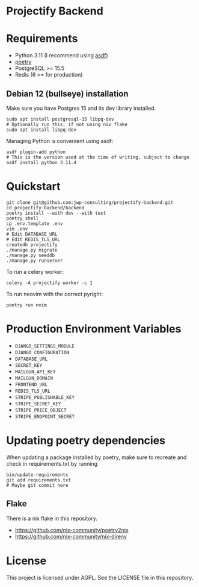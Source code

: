 # Projectify Backend

# Requirements

- Python 3.11 (I recommend using [asdf](https://asdf-vm.com/))
- [poetry](https://python-poetry.org/docs/)
- PostgreSQL >= 15.5
- Redis (6 >= for production)

## Debian 12 (bullseye) installation

Make sure you have Postgres 15 and its dev library installed.

```
sudo apt install postgresql-15 libpq-dev
# Optionally run this, if not using nix flake
sudo apt install libpq-dev
```

Managing Python is convenient using asdf:

```
asdf plugin-add python
# This is the version used at the time of writing, subject to change
asdf install python 3.11.4
```

# Quickstart

```
git clone git@github.com:jwp-consulting/projectify-backend.git
cd projectify-backend/backend
poetry install --with dev --with test
poetry shell
cp .env.template .env
vim .env
# Edit DATABASE_URL
# Edit REDIS_TLS_URL
createdb projectify
./manage.py migrate
./manage.py seeddb
./manage.py runserver
```

To run a celery worker:

`celery -A projectify worker -c 1`

To run neovim with the correct pyright:

```
poetry run nvim
```

# Production Environment Variables

- `DJANGO_SETTINGS_MODULE`
- `DJANGO_CONFIGURATION`
- `DATABASE_URL`
- `SECRET_KEY`
- `MAILGUN_API_KEY`
- `MAILGUN_DOMAIN`
- `FRONTEND_URL`
- `REDIS_TLS_URL`
- `STRIPE_PUBLISHABLE_KEY`
- `STRIPE_SECRET_KEY`
- `STRIPE_PRICE_OBJECT`
- `STRIPE_ENDPOINT_SECRET`

# Updating poetry dependencies

When updating a package installed by poetry, make sure to recreate and check in
requirements.txt by running

```
bin/update-requirements
git add requirements.txt
# Maybe git commit here
```


## Flake

There is a nix flake in this repository.

- https://github.com/nix-community/poetry2nix
- https://github.com/nix-community/nix-direnv

# License

This project is licensed under AGPL. See the LICENSE file in this repository.
